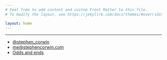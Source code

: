 ```yaml
---
# Feel free to add content and custom Front Matter to this file.
# To modify the layout, see https://jekyllrb.com/docs/themes/#overriding-theme-defaults

layout: home
---
```

***
- [@stephen_corwin](https://twitter.com/Stephen_Corwin)
- [me@stephencorwin.com](mailto:me@stephencorwin.com)
- [Odds and ends](./odds_and_ends)
